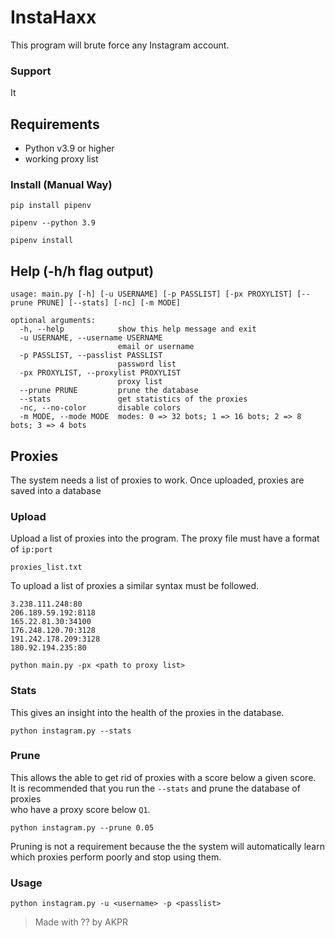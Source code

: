 # InstaHaxx


This program will brute force any Instagram account.

### Support

It

## Requirements

- Python v3.9 or higher
- working proxy list

### Install (Manual Way)

```
pip install pipenv

pipenv --python 3.9

pipenv install
```

## Help (-h/h flag output)

```
usage: main.py [-h] [-u USERNAME] [-p PASSLIST] [-px PROXYLIST] [--prune PRUNE] [--stats] [-nc] [-m MODE]

optional arguments:
  -h, --help            show this help message and exit
  -u USERNAME, --username USERNAME
                        email or username
  -p PASSLIST, --passlist PASSLIST
                        password list
  -px PROXYLIST, --proxylist PROXYLIST
                        proxy list
  --prune PRUNE         prune the database
  --stats               get statistics of the proxies
  -nc, --no-color       disable colors
  -m MODE, --mode MODE  modes: 0 => 32 bots; 1 => 16 bots; 2 => 8 bots; 3 => 4 bots
```

## Proxies

The system needs a list of proxies to work. Once uploaded, proxies are saved into a database

### Upload

Upload a list of proxies into the program. The proxy file must have a format of `ip:port`

`proxies_list.txt`

To upload a list of proxies a similar syntax must be followed.

```
3.238.111.248:80
206.189.59.192:8118
165.22.81.30:34100
176.248.120.70:3128
191.242.178.209:3128
180.92.194.235:80
```

```
python main.py -px <path to proxy list>
```

### Stats

This gives an insight into the health of the proxies in the database.

```
python instagram.py --stats
```

### Prune

This allows the able to get rid of proxies with a score below a given score.<br/>
It is recommended that you run the `--stats` and prune the database of proxies<br/>
who have a proxy score below `Q1`.

```
python instagram.py --prune 0.05
```

Pruning is not a requirement because the the system will automatically learn which proxies perform poorly and stop using them.

### Usage

```
python instagram.py -u <username> -p <passlist>
```

> Made with ?? by AKPR
